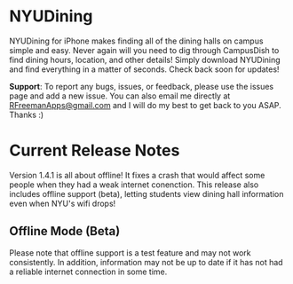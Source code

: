 # NYUDining
NYUDining for iPhone makes finding all of the dining halls on campus simple and easy. Never again will you need to dig through CampusDish to find dining hours, location, and other details! Simply download NYUDining and find everything in a matter of seconds. Check back soon for updates!

**Support**: To report any bugs, issues, or feedback, please use the issues page and add a new issue. You can also email me directly at RFreemanApps@gmail.com and I will do my best to get back to you ASAP. Thanks :)

# Current Release Notes
Version 1.4.1 is all about offline! It fixes a crash that would affect some people when they had a weak internet conenction. This release also includes offline support (beta), letting students view dining hall information even when NYU's wifi drops!

## Offline Mode (Beta)
Please note that offline support is a test feature and may not work consistently. In addition, information may not be up to date if it has not had a reliable internet connection in some time.
